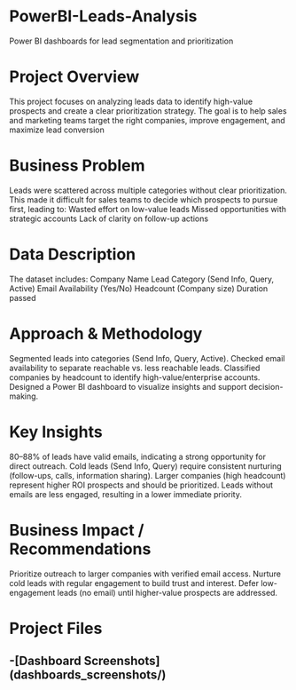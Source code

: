 # PowerBI-Leads-Analysis
Power BI dashboards for lead segmentation and prioritization
# Project Overview
This project focuses on analyzing leads data to identify high-value prospects and create a clear prioritization strategy. The goal is to help sales and marketing teams target the right companies, improve engagement, and maximize lead conversion

# Business Problem
Leads were scattered across multiple categories without clear prioritization. This made it difficult for sales teams to decide which prospects to pursue first, leading to:
Wasted effort on low-value leads
Missed opportunities with strategic accounts
Lack of clarity on follow-up actions

# Data Description
The dataset includes:
Company Name
Lead Category (Send Info, Query, Active)
Email Availability (Yes/No)
Headcount (Company size)
Duration passed 

# Approach & Methodology
Segmented leads into categories (Send Info, Query, Active).
Checked email availability to separate reachable vs. less reachable leads.
Classified companies by headcount to identify high-value/enterprise accounts.
Designed a Power BI dashboard to visualize insights and support decision-making.

# Key Insights
80–88% of leads have valid emails, indicating a strong opportunity for direct outreach.
Cold leads (Send Info, Query) require consistent nurturing (follow-ups, calls, information sharing).
Larger companies (high headcount) represent higher ROI prospects and should be prioritized.
Leads without emails are less engaged, resulting in a lower immediate priority.

# Business Impact / Recommendations
Prioritize outreach to larger companies with verified email access.
Nurture cold leads with regular engagement to build trust and interest.
Defer low-engagement leads (no email) until higher-value prospects are addressed.

# Project Files
-[Dashboard Screenshots] (dashboards_screenshots/)
-

 

 




